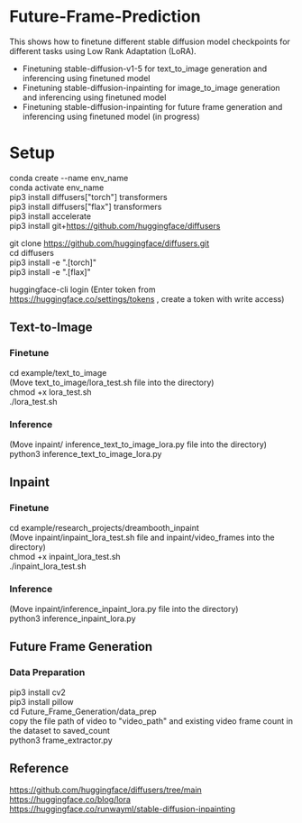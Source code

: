 # Future-Frame-Prediction

This shows how to finetune different stable diffusion model checkpoints for different tasks using Low Rank Adaptation (LoRA). 
* Finetuning stable-diffusion-v1-5 for text_to_image generation and inferencing using finetuned model 
* Finetuning stable-diffusion-inpainting for image_to_image generation and inferencing using finetuned model 
* Finetuning stable-diffusion-inpainting for future frame generation and inferencing using finetuned model (in progress)

# Setup

conda create --name env_name
<br />
conda activate env_name
<br />
pip3 install diffusers["torch"] transformers
<br />
pip3 install diffusers["flax"] transformers
<br />
pip3 install accelerate
<br />
pip3 install git+https://github.com/huggingface/diffusers
<br />

git clone https://github.com/huggingface/diffusers.git
<br />
cd diffusers
<br />
pip3 install -e ".[torch]"
<br />
pip3 install -e ".[flax]"
<br />

huggingface-cli login 
(Enter token from https://huggingface.co/settings/tokens , create a token with write access)

## Text-to-Image 

### Finetune
cd example/text_to_image
<br />
(Move text_to_image/lora_test.sh file into the directory)
<br />
chmod +x lora_test.sh
<br />
./lora_test.sh

### Inference
(Move inpaint/ inference_text_to_image_lora.py file into the directory)
<br />
python3 inference_text_to_image_lora.py

## Inpaint

### Finetune
cd example/research_projects/dreambooth_inpaint
<br />
(Move inpaint/inpaint_lora_test.sh file and inpaint/video_frames into the directory)
<br />
chmod +x inpaint_lora_test.sh
<br />
./inpaint_lora_test.sh

### Inference
(Move inpaint/inference_inpaint_lora.py file into the directory)
<br />
python3 inference_inpaint_lora.py

## Future Frame Generation

### Data Preparation

pip3 install cv2
<br />
pip3 install pillow
<br />
cd Future_Frame_Generation/data_prep
<br />
copy the file path of video to "video_path" and existing video frame count in the dataset to saved_count
<br />
python3 frame_extractor.py


## Reference 
https://github.com/huggingface/diffusers/tree/main
<br />
https://huggingface.co/blog/lora
<br />
https://huggingface.co/runwayml/stable-diffusion-inpainting













